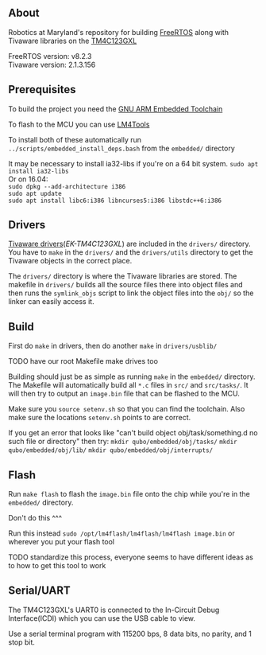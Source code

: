 ## About
Robotics at Maryland's repository for building [FreeRTOS](http://www.freertos.org/) along with
Tivaware libraries on the [TM4C123GXL](http://www.ti.com/tool/ek-tm4c123gxl)

FreeRTOS version: v8.2.3  
Tivaware version: 2.1.3.156

## Prerequisites
To build the project you need the [GNU ARM Embedded Toolchain](https://launchpad.net/gcc-arm-embedded)

To flash to the MCU you can use [LM4Tools](https://github.com/utzig/lm4tools)

To install both of these automatically run `../scripts/embedded_install_deps.bash` from the `embedded/` directory

It may be necessary to install ia32-libs if you're on a 64 bit system.
`sudo apt install ia32-libs`  
Or on 16.04:   
`sudo dpkg --add-architecture i386`  
`sudo apt update`  
`sudo apt install libc6:i386 libncurses5:i386 libstdc++6:i386`  

## Drivers
[Tivaware drivers](http://software-dl.ti.com/tiva-c/SW-TM4C/latest/index_FDS.html)(_EK-TM4C123GXL_)
are included in the `drivers/` directory. You have to `make` in the `drivers/` and the `drivers/utils` directory to get the
Tivaware objects in the correct place.

The `drivers/` directory is where the Tivaware libraries are stored. The makefile in `drivers/` builds
all the source files there into object files and then runs the `symlink_objs` script to link the object
files into the `obj/` so the linker can easily access it.

## Build

First do `make` in drivers, then do another `make` in `drivers/usblib/`

TODO have our root Makefile make drives too

Building should just be as simple as running `make` in the `embedded/` directory. The Makefile will
automatically build all `*.c` files in `src/` and `src/tasks/`. It will then try to output an
`image.bin` file that can be flashed to the MCU.

Make sure you `source setenv.sh` so that you can find the toolchain. Also make sure the locations
`setenv.sh` points to are correct.

If you get an error that looks like "can't build object obj/task/something.d no such file or directory"
then try:
`mkdir qubo/embedded/obj/tasks/`
`mkdir qubo/embedded/obj/lib/`
`mkdir qubo/embedded/obj/interrupts/`

## Flash
Run `make flash` to flash the `image.bin` file onto the chip while you're in the `embedded/` directory.

Don't do this ^^^ 

Run this instead `sudo /opt/lm4flash/lm4flash/lm4flash image.bin`
or wherever you put your flash tool

TODO standardize this process, everyone seems to have different ideas as to how to get this tool to work


## Serial/UART
The TM4C123GXL's UART0 is connected to the In-Circuit Debug Interface(ICDI) which you can use the USB
cable to view.

Use a serial terminal program with 115200 bps, 8 data bits, no parity, and 1 stop bit.
